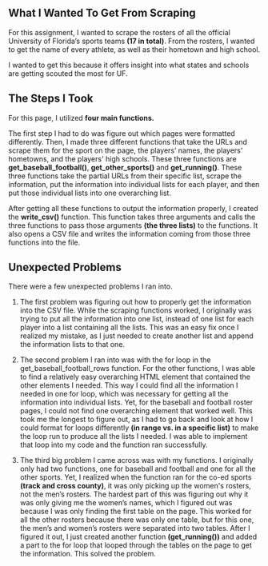 ## What I Wanted To Get From Scraping 

 

For this assignment, I wanted to scrape the rosters of all the official University of Florida’s sports teams __(17 in total)__. From the rosters, I wanted to get the name of every athlete, as well as their hometown and high school.  

 

I wanted to get this because it offers insight into what states and schools are getting scouted the most for UF.

 

## The Steps I Took 

 

For this page, I utilized **four main functions.**  

The first step I had to do was figure out which pages were formatted differently. Then, I made three different functions that take the URLs and scrape them for the sport on the page, the players’ names, the players’ hometowns, and the players' high schools. These three functions are __get_baseball_football()__, __get_other_sports()__ and __get_running()__. These three functions take the partial URLs from their specific list, scrape the information, put the information into individual lists for each player, and then put those individual lists into one overarching list. 

After getting all these functions to output the information properly, I created the __write_csv()__ function. This function takes three arguments and calls the three functions to pass those arguments __(the three lists)__ to the functions. It also opens a CSV file and writes the information coming from those three functions into the file. 

 

## Unexpected Problems 

 

There were a few unexpected problems I ran into.  

1. The first problem was figuring out how to properly get the information into the CSV file. While the scraping functions worked, I originally was trying to put all the information into one list, instead of one list for each player into a list containing all the lists. This was an easy fix once I realized my mistake, as I just needed to create another list and append the information lists to that one. 

2. The second problem I ran into was with the for loop in the get_baseball_football_rows function. For the other functions, I was able to find a relatively easy overarching HTML element that contained the other elements I needed. This way I could find all the information I needed in one for loop, which was necessary for getting all the information into individual lists. Yet, for the baseball and football roster pages, I could not find one overarching element that worked well. This took me the longest to figure out, as I had to go back and look at how I could format for loops differently __(in range vs. in a specific list)__ to make the loop run to produce all the lists I needed. I was able to implement that loop into my code and the function ran successfully. 

3. The third big problem I came across was with my functions. I originally only had two functions, one for baseball and football and one for all the other sports. Yet, I realized when the function ran for the co-ed sports __(track and cross county)__, it was only picking up the women's rosters, not the men’s rosters. The hardest part of this was figuring out why it was only giving me the women’s names, which I figured out was because I was only finding the first table on the page. This worked for all the other rosters because there was only one table, but for this one, the men’s and women’s rosters were separated into two tables. After I figured it out, I just created another function __(get_running())__ and added a part to the for loop that looped through the tables on the page to get the information. This solved the problem. 

 

 

 

 